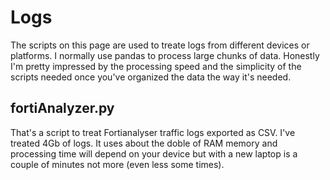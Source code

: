 # Logs
The scripts on this page are used to treate logs from different devices or platforms.
I normally use pandas to process large chunks of data. 
Honestly I'm pretty impressed by the processing speed and the simplicity of the scripts needed once you've organized the data the way it's needed.

## fortiAnalyzer.py
That's a script to treat Fortianalyser traffic logs exported as CSV. I've treated 4Gb of logs. 
It uses about the doble of RAM memory and processing time will depend on your device but with a new laptop is a couple of minutes not more (even less some times).
